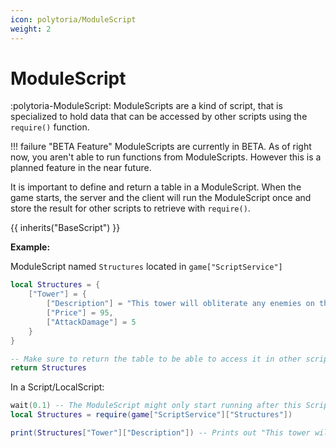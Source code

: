 ```yaml
---
icon: polytoria/ModuleScript
weight: 2
---
```


# ModuleScript

:polytoria-ModuleScript: ModuleScripts are a kind of script, that is specialized to hold data that can be accessed by other scripts using the `require()` function.

!!! failure "BETA Feature"
    ModuleScripts are currently in BETA. As of right now, you aren't able to run functions from ModuleScripts. However this is a planned feature in the near future.

It is important to define and return a table in a ModuleScript. When the game starts, the server and the client will run the ModuleScript once and store the result for other scripts to retrieve with `require()`.

{{ inherits("BaseScript") }}

**Example:**

ModuleScript named `Structures` located in `game["ScriptService"]`

```lua
local Structures = {
    ["Tower"] = {
        ["Description"] = "This tower will obliterate any enemies on the way to the castle!",
        ["Price"] = 95,
        ["AttackDamage"] = 5
    }
}

-- Make sure to return the table to be able to access it in other scripts!
return Structures
```

In a Script/LocalScript:

```lua
wait(0.1) -- The ModuleScript might only start running after this Script/LocalScript began running and thus this wait() is necessary
local Structures = require(game["ScriptService"]["Structures"])

print(Structures["Tower"]["Description"]) -- Prints out "This tower will obliterate any enemies on the way to the castle!" like how it was defined in the ModuleScript above.
```
